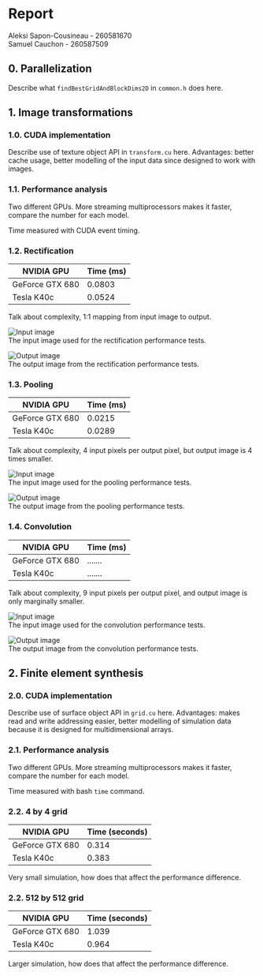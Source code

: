 # Report

Aleksi Sapon-Cousineau - 260581670  
Samuel Cauchon - 260587509

## 0. Parallelization

Describe what `findBestGridAndBlockDims2D` in `common.h` does here.

## 1. Image transformations

### 1.0. CUDA implementation

Describe use of texture object API in `transform.cu` here. Advantages: better cache usage, better modelling of the input data since designed to work with images.

### 1.1. Performance analysis

Two different GPUs. More streaming multiprocessors makes it faster, compare the number for each model.

Time measured with CUDA event timing.

### 1.2. Rectification

|NVIDIA GPU     |Time (ms)|
|---------------|---------|
|GeForce GTX 680|0.0803   |
|Tesla K40c     |0.0524   |

Talk about complexity, 1:1 mapping from input image to output.

![Input image](Rooster.png)  
The input image used for the rectification performance tests.

![Output image](RoosterRectified.png)  
The output image from the rectification performance tests.

### 1.3. Pooling

|NVIDIA GPU     |Time (ms)|
|---------------|---------|
|GeForce GTX 680|0.0215   |
|Tesla K40c     |0.0289   |

Talk about complexity, 4 input pixels per output pixel, but output image is 4 times smaller.

![Input image](Jaguar.png)  
The input image used for the pooling performance tests.

![Output image](JaguarPooled.png)  
The output image from the pooling performance tests.

### 1.4. Convolution

|NVIDIA GPU     |Time (ms)     |
|---------------|--------------|
|GeForce GTX 680|.......       |
|Tesla K40c     |.......       |

Talk about complexity, 9 input pixels per output pixel, and output image is only marginally smaller.

![Input image](JustDoIt.png)  
The input image used for the convolution performance tests.

![Output image](JustDoItConvolved.png)  
The output image from the convolution performance tests.

## 2. Finite element synthesis

### 2.0. CUDA implementation

Describe use of surface object API in `grid.cu` here. Advantages: makes read and write addressing easier, better modelling of simulation data because it is designed for multidimensional arrays.

### 2.1. Performance analysis

Two different GPUs. More streaming multiprocessors makes it faster, compare the number for each model.

Time measured with bash `time` command.

### 2.2. 4 by 4 grid

|NVIDIA GPU     |Time (seconds)|
|---------------|--------------|
|GeForce GTX 680|0.314         |
|Tesla K40c     |0.383         |

Very small simulation, how does that affect the performance difference.

### 2.2. 512 by 512 grid

|NVIDIA GPU     |Time (seconds)|
|---------------|--------------|
|GeForce GTX 680|1.039         |
|Tesla K40c     |0.964         |

Larger simulation, how does that affect the performance difference.
